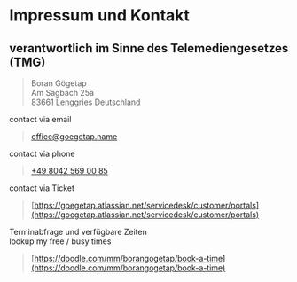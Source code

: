 # Impressum und Kontakt

## verantwortlich im Sinne des Telemediengesetzes (TMG)

> Boran Gögetap  
> Am Sagbach 25a  
> 83661 Lenggries 
> Deutschland 

contact via email

> [office@goegetap.name](mailto:office@goegetap.name)

contact via phone

> [+49 8042 569 00 85](tel:+4980425690085)

contact via Ticket

> [https://goegetap.atlassian.net/servicedesk/customer/portals](https://goegetap.atlassian.net/servicedesk/customer/portals)

Terminabfrage und verfügbare Zeiten\
lookup my free / busy times

> [https://doodle.com/mm/borangogetap/book-a-time](https://doodle.com/mm/borangogetap/book-a-time)
